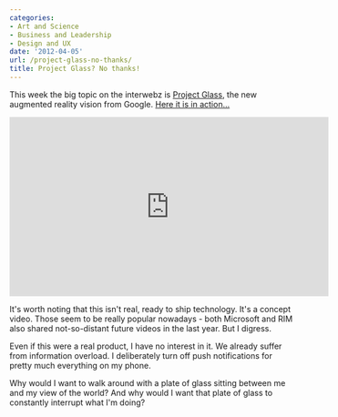 ```yaml
---
categories:
- Art and Science
- Business and Leadership
- Design and UX
date: '2012-04-05'
url: /project-glass-no-thanks/
title: Project Glass? No thanks!
---
```


This week the big topic on the interwebz is <a href="https://plus.google.com/u/0/111626127367496192147/posts">Project Glass</a>, the new augmented reality vision from Google. <a href="https://www.youtube.com/watch?v=9c6W4CCU9M4">Here it is in action...</a>

<div class="fluid-vids"><iframe class="alignc" width="560" height="315" src="https://www.youtube.com/embed/9c6W4CCU9M4?rel=0" frameborder="0" allowfullscreen></iframe></div>

It's worth noting that this isn't real, ready to ship technology. It's a concept video. Those seem to be really popular nowadays - both Microsoft and RIM also shared not-so-distant future videos in the last year. But I digress.

Even if this were a real product, I have no interest in it. We already suffer from information overload. I deliberately turn off push notifications for pretty much everything on my phone.

Why would I want to walk around with a plate of glass sitting between me and my view of the world? And why would I want that plate of glass to constantly interrupt what I'm doing?